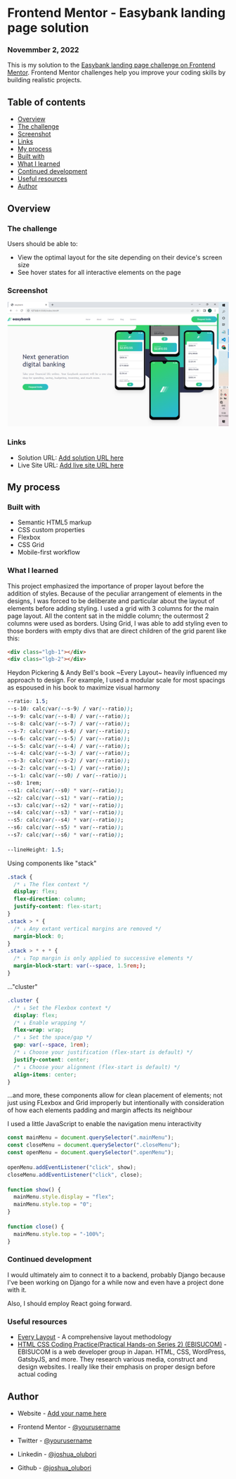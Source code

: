 # Frontend Mentor - Easybank landing page solution

### Novemmber 2, 2022

This is my solution to the [Easybank landing page challenge on Frontend
Mentor](https://www.frontendmentor.io/challenges/easybank-landing-page-WaUhkoDN). Frontend Mentor challenges help you
improve your coding skills by building realistic projects.

## Table of contents

- [Overview](#overview)
- [The challenge](#the-challenge)
- [Screenshot](#screenshot)
- [Links](#links)
- [My process](#my-process)
- [Built with](#built-with)
- [What I learned](#what-i-learned)
- [Continued development](#continued-development)
- [Useful resources](#useful-resources)
- [Author](#author)

## Overview

### The challenge

Users should be able to:

- View the optimal layout for the site depending on their device's screen size
- See hover states for all interactive elements on the page

### Screenshot

![](./Screenshot.png)

### Links

- Solution URL: [Add solution URL here](https://your-solution-url.com)
- Live Site URL: [Add live site URL here](https://your-live-site-url.com)

## My process

### Built with

- Semantic HTML5 markup
- CSS custom properties
- Flexbox
- CSS Grid
- Mobile-first workflow

### What I learned

This project emphasized the importance of proper layout before the addition of styles.
Because of the peculiar arrangement of elements in the designs, I was forced to be deliberate and particular about the
layout
of elements before adding styling. I used a grid with 3 columns for the main page layout. All the content sat in the
middle column;
the outermost 2 columns were used as borders. Using Grid, I was able to add styling even to those borders with empty
divs that are direct children of the grid parent like this:

```html
<div class="lgb-1"></div>
<div class="lgb-2"></div>
```

Heydon Pickering & Andy Bell's book ~Every Layout~ heavily influenced my approach to design. For example, I used a
modular scale for most spacings as espoused in his book to maximize visual harmony

```css
--ratio: 1.5;
--s-10: calc(var(--s-9) / var(--ratio));
--s-9: calc(var(--s-8) / var(--ratio));
--s-8: calc(var(--s-7) / var(--ratio));
--s-7: calc(var(--s-6) / var(--ratio));
--s-6: calc(var(--s-5) / var(--ratio));
--s-5: calc(var(--s-4) / var(--ratio));
--s-4: calc(var(--s-3) / var(--ratio));
--s-3: calc(var(--s-2) / var(--ratio));
--s-2: calc(var(--s-1) / var(--ratio));
--s-1: calc(var(--s0) / var(--ratio));
--s0: 1rem;
--s1: calc(var(--s0) * var(--ratio));
--s2: calc(var(--s1) * var(--ratio));
--s3: calc(var(--s2) * var(--ratio));
--s4: calc(var(--s3) * var(--ratio));
--s5: calc(var(--s4) * var(--ratio));
--s6: calc(var(--s5) * var(--ratio));
--s7: calc(var(--s6) * var(--ratio));

--lineHeight: 1.5;
```

Using components like "stack"

```css
.stack {
  /* ↓ The flex context */
  display: flex;
  flex-direction: column;
  justify-content: flex-start;
}
.stack > * {
  /* ↓ Any extant vertical margins are removed */
  margin-block: 0;
}
.stack > * + * {
  /* ↓ Top margin is only applied to successive elements */
  margin-block-start: var(--space, 1.5rem;);
}
```

..."cluster"

```css
.cluster {
  /* ↓ Set the Flexbox context */
  display: flex;
  /* ↓ Enable wrapping */
  flex-wrap: wrap;
  /* ↓ Set the space/gap */
  gap: var(--space, 1rem);
  /* ↓ Choose your justification (flex-start is default) */
  justify-content: center;
  /* ↓ Choose your alignment (flex-start is default) */
  align-items: center;
}
```

...and more, these components allow for clean placement of elements; not just using FLexbox and Grid improperly but
intentionally with consideration of how each elements padding and margin affects its neighbour

I used a little JavaScript to enable the navigation menu interactivity

```js
const mainMenu = document.querySelector(".mainMenu");
const closeMenu = document.querySelector(".closeMenu");
const openMenu = document.querySelector(".openMenu");

openMenu.addEventListener("click", show);
closeMenu.addEventListener("click", close);

function show() {
  mainMenu.style.display = "flex";
  mainMenu.style.top = "0";
}

function close() {
  mainMenu.style.top = "-100%";
}
```

### Continued development

I would ultimately aim to connect it to a backend, probably Django because I've been working on Django for a while now
and even have a project done with it.

Also, I should employ React going forward.

### Useful resources

- [Every Layout](https://every-layout.dev/) - A comprehensive layout methodology
- [HTML CSS Coding Practice(Practical Hands-on Series 2) (EBISUCOM)](https://ep.ebisu.com/en/) -
  EBISUCOM is a web developer group in Japan. HTML, CSS, WordPress,
  GatsbyJS, and more. They research various media, construct and design
  websites. I really like their emphasis on proper design before actual coding

## Author

- Website - [Add your name here](https://www.your-site.com)
- Frontend Mentor - [@yourusername](https://www.frontendmentor.io/profile/yourusername)
- Twitter - [@yourusername](https://www.twitter.com/yourusername)

- Linkedin - [@joshua_olubori](https://www.twitter.com/joshua_olubori)

- Github - [@joshua_olubori](https://www.github.com/joshua_olubori)
